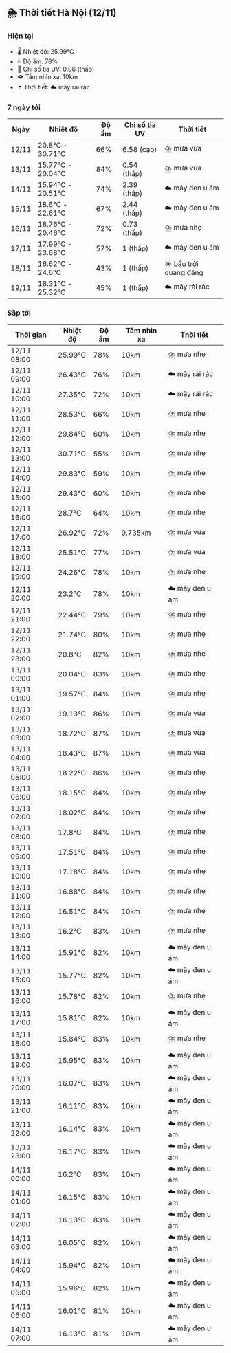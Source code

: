 ## 🌦️ Thời tiết Hà Nội (12/11)

### Hiện tại

- 🌡️ Nhiệt độ: 25.99℃
- 💦 Độ ẩm: 78%
- 🌟 Chỉ số tia UV: 0.96 (thấp)
- 👁️ Tầm nhìn xa: 10km
- ☂️ Thời tiết: ☁️ mây rải rác

### 7 ngày tới

| Ngày | Nhiệt độ | Độ ẩm | Chỉ số tia UV | Thời tiết |
| --- | --- | --- | --- | --- |
| 12/11 | 20.8℃ - 30.71℃ | 66% | 6.58 (cao) | ⛈️ mưa vừa |
| 13/11 | 15.77℃ - 20.04℃ | 84% | 0.54 (thấp) | ⛈️ mưa vừa |
| 14/11 | 15.94℃ - 20.51℃ | 74% | 2.39 (thấp) | ☁️ mây đen u ám |
| 15/11 | 18.6℃ - 22.61℃ | 67% | 2.44 (thấp) | ☁️ mây đen u ám |
| 16/11 | 18.76℃ - 20.46℃ | 72% | 0.73 (thấp) | ⛈️ mưa nhẹ |
| 17/11 | 17.99℃ - 23.68℃ | 57% | 1 (thấp) | ☁️ mây đen u ám |
| 18/11 | 16.62℃ - 24.6℃ | 43% | 1 (thấp) | ☀️ bầu trời quang đãng |
| 19/11 | 18.31℃ - 25.32℃ | 45% | 1 (thấp) | ☁️ mây rải rác |

### Sắp tới

| Thời gian | Nhiệt độ | Độ ẩm | Tầm nhìn xa | Thời tiết |
| --- | --- | --- | --- | --- |
| 12/11 08:00 | 25.99℃ | 78% | 10km | ⛈️ mưa nhẹ |
| 12/11 09:00 | 26.43℃ | 76% | 10km | ☁️ mây rải rác |
| 12/11 10:00 | 27.35℃ | 72% | 10km | ☁️ mây rải rác |
| 12/11 11:00 | 28.53℃ | 66% | 10km | ⛈️ mưa nhẹ |
| 12/11 12:00 | 29.84℃ | 60% | 10km | ⛈️ mưa nhẹ |
| 12/11 13:00 | 30.71℃ | 55% | 10km | ⛈️ mưa nhẹ |
| 12/11 14:00 | 29.83℃ | 59% | 10km | ⛈️ mưa nhẹ |
| 12/11 15:00 | 29.43℃ | 60% | 10km | ⛈️ mưa nhẹ |
| 12/11 16:00 | 28.7℃ | 64% | 10km | ⛈️ mưa nhẹ |
| 12/11 17:00 | 26.92℃ | 72% | 9.735km | ⛈️ mưa vừa |
| 12/11 18:00 | 25.51℃ | 77% | 10km | ⛈️ mưa vừa |
| 12/11 19:00 | 24.26℃ | 78% | 10km | ⛈️ mưa nhẹ |
| 12/11 20:00 | 23.2℃ | 78% | 10km | ☁️ mây đen u ám |
| 12/11 21:00 | 22.44℃ | 79% | 10km | ⛈️ mưa nhẹ |
| 12/11 22:00 | 21.74℃ | 80% | 10km | ⛈️ mưa nhẹ |
| 12/11 23:00 | 20.8℃ | 82% | 10km | ⛈️ mưa nhẹ |
| 13/11 00:00 | 20.04℃ | 83% | 10km | ⛈️ mưa nhẹ |
| 13/11 01:00 | 19.57℃ | 84% | 10km | ⛈️ mưa nhẹ |
| 13/11 02:00 | 19.13℃ | 86% | 10km | ⛈️ mưa vừa |
| 13/11 03:00 | 18.72℃ | 87% | 10km | ⛈️ mưa vừa |
| 13/11 04:00 | 18.43℃ | 87% | 10km | ⛈️ mưa vừa |
| 13/11 05:00 | 18.22℃ | 86% | 10km | ⛈️ mưa nhẹ |
| 13/11 06:00 | 18.15℃ | 84% | 10km | ⛈️ mưa nhẹ |
| 13/11 07:00 | 18.02℃ | 84% | 10km | ⛈️ mưa nhẹ |
| 13/11 08:00 | 17.8℃ | 84% | 10km | ⛈️ mưa nhẹ |
| 13/11 09:00 | 17.51℃ | 84% | 10km | ⛈️ mưa nhẹ |
| 13/11 10:00 | 17.18℃ | 84% | 10km | ⛈️ mưa nhẹ |
| 13/11 11:00 | 16.88℃ | 84% | 10km | ⛈️ mưa nhẹ |
| 13/11 12:00 | 16.51℃ | 84% | 10km | ⛈️ mưa nhẹ |
| 13/11 13:00 | 16.2℃ | 83% | 10km | ⛈️ mưa nhẹ |
| 13/11 14:00 | 15.91℃ | 82% | 10km | ☁️ mây đen u ám |
| 13/11 15:00 | 15.77℃ | 82% | 10km | ☁️ mây đen u ám |
| 13/11 16:00 | 15.78℃ | 82% | 10km | ⛈️ mưa nhẹ |
| 13/11 17:00 | 15.81℃ | 82% | 10km | ☁️ mây đen u ám |
| 13/11 18:00 | 15.84℃ | 83% | 10km | ⛈️ mưa nhẹ |
| 13/11 19:00 | 15.95℃ | 83% | 10km | ☁️ mây đen u ám |
| 13/11 20:00 | 16.07℃ | 83% | 10km | ☁️ mây đen u ám |
| 13/11 21:00 | 16.11℃ | 83% | 10km | ☁️ mây đen u ám |
| 13/11 22:00 | 16.14℃ | 83% | 10km | ☁️ mây đen u ám |
| 13/11 23:00 | 16.17℃ | 83% | 10km | ☁️ mây đen u ám |
| 14/11 00:00 | 16.2℃ | 83% | 10km | ☁️ mây đen u ám |
| 14/11 01:00 | 16.15℃ | 83% | 10km | ☁️ mây đen u ám |
| 14/11 02:00 | 16.13℃ | 83% | 10km | ☁️ mây đen u ám |
| 14/11 03:00 | 16.05℃ | 82% | 10km | ☁️ mây đen u ám |
| 14/11 04:00 | 15.94℃ | 82% | 10km | ☁️ mây đen u ám |
| 14/11 05:00 | 15.96℃ | 82% | 10km | ☁️ mây đen u ám |
| 14/11 06:00 | 16.01℃ | 81% | 10km | ☁️ mây đen u ám |
| 14/11 07:00 | 16.13℃ | 81% | 10km | ☁️ mây đen u ám |
